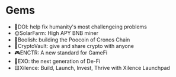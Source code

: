 
# Gems

- 🔴DOI: help fix humanity's most challengeing problems 
- 🌞SolarFarm: High APY BNB miner
- 🐂Boolish: building the Poocoin of Cronos Chain
- 🏦CryptoVault: give and share crypto with anyone
- 🎮ENCTR: A new standard for GameFi
- 🔷EXO: the next generation of De-Fi
- 🟨Xilence: Build, Launch, Invest, Thrive with Xilence Launchpad
